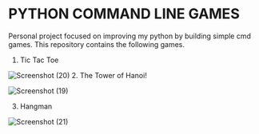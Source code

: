 # PYTHON COMMAND LINE GAMES

Personal project focused on improving my python by building simple cmd games.
This repository contains the following games.
1. Tic Tac Toe

![Screenshot (20)](https://user-images.githubusercontent.com/79806436/188303188-fdd8868d-661b-440a-a435-366b4a9581d9.png)
2. The Tower of Hanoi!

![Screenshot (19)](https://user-images.githubusercontent.com/79806436/188303113-96d991ce-6ce7-48da-a6ae-5b842e52b67c.png)

3. Hangman

![Screenshot (21)](https://user-images.githubusercontent.com/79806436/188318994-99d94eae-aadb-44e1-bc5b-e23b32c6373d.png)

